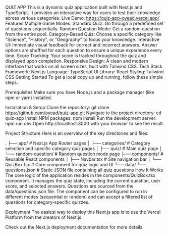QUIZ APP
This is a dynamic quiz application built with Next.js and TypeScript. It provides an interactive way for users to test their knowledge across various categories.
Live Demo: https://quiz-app-oyead.vercel.app/
Features
Multiple Game Modes:
Standard Quiz: Go through a predefined set of questions sequentially.
Random Question Mode: Get a random question from the entire pool.
Category-Based Quiz: Choose a specific category like "Science", "History", or "Geography" to focus your knowledge.
Interactive UI:
Immediate visual feedback for correct and incorrect answers.
Answer options are shuffled for each question to ensure a unique experience every time.
Score Tracking: Your score is tracked throughout the quiz and displayed upon completion.
Responsive Design: A clean and modern interface that works on all screen sizes, built with Tailwind CSS.
Tech Stack
Framework: Next.js
Language: TypeScript
UI Library: React
Styling: Tailwind CSS
Getting Started
To get a local copy up and running, follow these simple steps.

Prerequisites
Make sure you have Node.js and a package manager (like npm or yarn) installed.

Installation & Setup
Clone the repository:
git clone https://github.com/oyead/quiz-app.git
Navigate to the project directory:
cd quiz-app
Install NPM packages:
npm install
Run the development server:
npm run dev
Open http://localhost:3000 with your browser to see the result.

Project Structure
Here is an overview of the key directories and files:

.
├── app/                  # Next.js App Router pages
│   ├── categories/       # Category selection and specific category quiz pages
│   ├── quiz/             # Main quiz page
│   └── random-question/  # Random question mode page
├── components/           # Reusable React components
│   ├── Navbar.tsx        # Site navigation bar
│   └── QuizBox.tsx       # Core component for quiz logic and UI
└── data/
    └── questions.json    # Static JSON file containing all quiz questions
How It Works
The core logic of the application resides in the components/QuizBox.tsx component. It manages the quiz state, including the current question, user score, and selected answers. Questions are sourced from the data/questions.json file. The component can be configured to run in different modes (sequential or random) and can accept a filtered list of questions for category-specific quizzes.

Deployment
The easiest way to deploy this Next.js app is to use the Vercel Platform from the creators of Next.js.

Check out the Next.js deployment documentation for more details.
